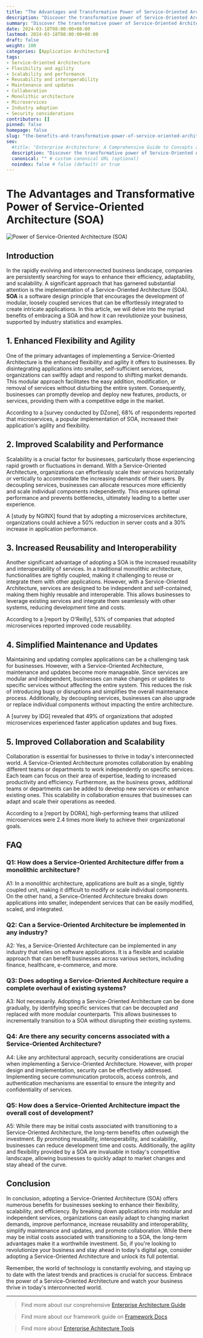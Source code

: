 ```yaml
---
title: "The Advantages and Transformative Power of Service-Oriented Architecture (SOA)"
description: "Discover the transformative power of Service-Oriented Architecture (SOA) for your business. Learn how SOA can enhance flexibility, agility, scalability, and performance while reducing costs and promoting collaboration. Stay ahead in the digital age with a comprehensive understanding of SOA benefits, implementation, and best practices."
summary: "Discover the transformative power of Service-Oriented Architecture (SOA) for your business. Learn how SOA can enhance flexibility, agility, scalability, and performance while reducing costs and promoting collaboration. Stay ahead in the digital age with a comprehensive understanding of SOA benefits, implementation, and best practices."
date: 2024-03-18T08:00:00+08:00
lastmod: 2024-03-18T08:00:00+08:00
draft: false
weight: 100
categories: [Application Architecture]
tags: 
- Service-Oriented Architecture
- Flexibility and agility
- Scalability and performance
- Reusability and interoperability
- Maintenance and updates
- Collaboration
- Monolithic architecture
- Microservices
- Industry adoption
- Security considerations
contributors: []
pinned: false
homepage: false
slug: "the-benefits-and-transformative-power-of-service-oriented-architecture"
seo:
  #title: "Enterprise Architecture: A Comprehensive Guide to Concepts and Industry Practices" # custom title (optional)
  description: "Discover the transformative power of Service-Oriented Architecture (SOA) for your business. Learn how SOA can enhance flexibility, agility, scalability, and performance while reducing costs and promoting collaboration. Stay ahead in the digital age with a comprehensive understanding of SOA benefits, implementation, and best practices." # custom description (recommended)
  canonical: "" # custom canonical URL (optional)
  noindex: false # false (default) or true
---
```


# The Advantages and Transformative Power of Service-Oriented Architecture (SOA)

![Power of Service-Oriented Architecture (SOA)](https://cdn.sa.net/2024/03/10/VWRMQTsgbm8ZqEU.png)

## Introduction

In the rapidly evolving and interconnected business landscape, companies are persistently searching for ways to enhance their efficiency, adaptability, and scalability. A significant approach that has garnered substantial attention is the implementation of a Service-Oriented Architecture (SOA). **SOA** is a software design principle that encourages the development of modular, loosely coupled services that can be effortlessly integrated to create intricate applications. In this article, we will delve into the myriad benefits of embracing a SOA and how it can revolutionize your business, supported by industry statistics and examples.

## 1. Enhanced Flexibility and Agility

One of the primary advantages of implementing a Service-Oriented Architecture is the enhanced flexibility and agility it offers to businesses. By disintegrating applications into smaller, self-sufficient services, organizations can swiftly adapt and respond to shifting market demands. This modular approach facilitates the easy addition, modification, or removal of services without disturbing the entire system. Consequently, businesses can promptly develop and deploy new features, products, or services, providing them with a competitive edge in the market.

According to a [survey conducted by DZone], 68% of respondents reported that microservices, a popular implementation of SOA, increased their application's agility and flexibility.

## 2. Improved Scalability and Performance

Scalability is a crucial factor for businesses, particularly those experiencing rapid growth or fluctuations in demand. With a Service-Oriented Architecture, organizations can effortlessly scale their services horizontally or vertically to accommodate the increasing demands of their users. By decoupling services, businesses can allocate resources more efficiently and scale individual components independently. This ensures optimal performance and prevents bottlenecks, ultimately leading to a better user experience.

A [study by NGINX] found that by adopting a microservices architecture, organizations could achieve a 50% reduction in server costs and a 30% increase in application performance.

## 3. Increased Reusability and Interoperability

Another significant advantage of adopting a SOA is the increased reusability and interoperability of services. In a traditional monolithic architecture, functionalities are tightly coupled, making it challenging to reuse or integrate them with other applications. However, with a Service-Oriented Architecture, services are designed to be independent and self-contained, making them highly reusable and interoperable. This allows businesses to leverage existing services and integrate them seamlessly with other systems, reducing development time and costs.

According to a [report by O'Reilly], 53% of companies that adopted microservices reported improved code reusability.

## 4. Simplified Maintenance and Updates

Maintaining and updating complex applications can be a challenging task for businesses. However, with a Service-Oriented Architecture, maintenance and updates become more manageable. Since services are modular and independent, businesses can make changes or updates to specific services without affecting the entire system. This reduces the risk of introducing bugs or disruptions and simplifies the overall maintenance process. Additionally, by decoupling services, businesses can also upgrade or replace individual components without impacting the entire architecture.

A [survey by IDG] revealed that 49% of organizations that adopted microservices experienced faster application updates and bug fixes.

## 5. Improved Collaboration and Scalability

Collaboration is essential for businesses to thrive in today's interconnected world. A Service-Oriented Architecture promotes collaboration by enabling different teams or departments to work independently on specific services. Each team can focus on their area of expertise, leading to increased productivity and efficiency. Furthermore, as the business grows, additional teams or departments can be added to develop new services or enhance existing ones. This scalability in collaboration ensures that businesses can adapt and scale their operations as needed.

According to a [report by DORA], high-performing teams that utilized microservices were 2.4 times more likely to achieve their organizational goals.

## FAQ

### Q1: How does a Service-Oriented Architecture differ from a monolithic architecture?
A1: In a monolithic architecture, applications are built as a single, tightly coupled unit, making it difficult to modify or scale individual components. On the other hand, a Service-Oriented Architecture breaks down applications into smaller, independent services that can be easily modified, scaled, and integrated.

### Q2: Can a Service-Oriented Architecture be implemented in any industry?
A2: Yes, a Service-Oriented Architecture can be implemented in any industry that relies on software applications. It is a flexible and scalable approach that can benefit businesses across various sectors, including finance, healthcare, e-commerce, and more.

### Q3: Does adopting a Service-Oriented Architecture require a complete overhaul of existing systems?
A3: Not necessarily. Adopting a Service-Oriented Architecture can be done gradually, by identifying specific services that can be decoupled and replaced with more modular counterparts. This allows businesses to incrementally transition to a SOA without disrupting their existing systems.

### Q4: Are there any security concerns associated with a Service-Oriented Architecture?
A4: Like any architectural approach, security considerations are crucial when implementing a Service-Oriented Architecture. However, with proper design and implementation, security can be effectively addressed. Implementing secure communication protocols, access controls, and authentication mechanisms are essential to ensure the integrity and confidentiality of services.

### Q5: How does a Service-Oriented Architecture impact the overall cost of development?
A5: While there may be initial costs associated with transitioning to a Service-Oriented Architecture, the long-term benefits often outweigh the investment. By promoting reusability, interoperability, and scalability, businesses can reduce development time and costs. Additionally, the agility and flexibility provided by a SOA are invaluable in today's competitive landscape, allowing businesses to quickly adapt to market changes and stay ahead of the curve.

## Conclusion

In conclusion, adopting a Service-Oriented Architecture (SOA) offers numerous benefits for businesses seeking to enhance their flexibility, scalability, and efficiency. By breaking down applications into modular and independent services, organizations can easily adapt to changing market demands, improve performance, increase reusability and interoperability, simplify maintenance and updates, and promote collaboration. While there may be initial costs associated with transitioning to a SOA, the long-term advantages make it a worthwhile investment. So, if you're looking to revolutionize your business and stay ahead in today's digital age, consider adopting a Service-Oriented Architecture and unlock its full potential.

Remember, the world of technology is constantly evolving, and staying up to date with the latest trends and practices is crucial for success. Embrace the power of a Service-Oriented Architecture and watch your business thrive in today's interconnected world.

---

> Find more about our conprehensive [Enterprise Architecture Guide](/docs/ultimate-guides/chapter-1.1-introduction-of-enterprise-architecture/)

> Find more about our framework guide on [Framework Docs](/docs/frameworks/)

> Find more about [Enterprise Achitecture Tools](/docs/software-tools/)